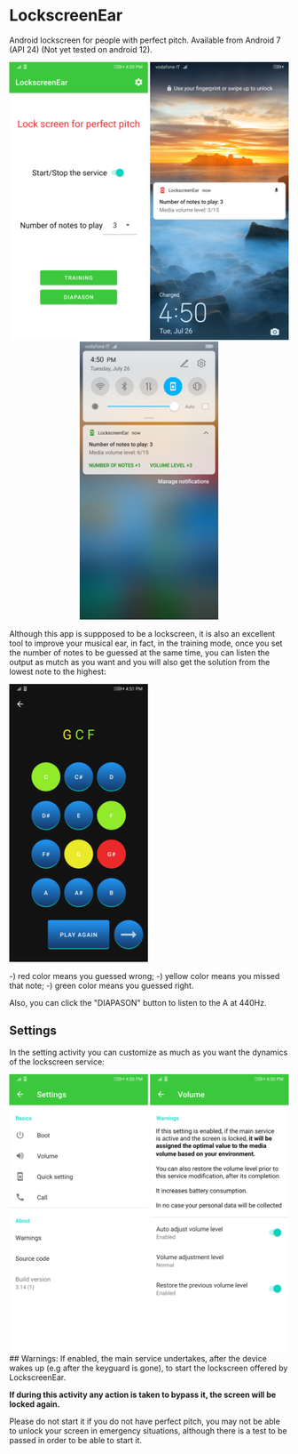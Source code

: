 # LockscreenEar
Android lockscreen for people with perfect pitch. Available from Android 7 (API 24) (Not yet tested on android 12).

<div align="center">
	<img src="https://github.com/EmanueleDeSantis/LockscreenEar/blob/main/img/Screenshot_MainActivity.png" alt="Screenshot_MainActivity" width="250" height="500"/> 
	<img src="https://github.com/EmanueleDeSantis/LockscreenEar/blob/main/img/Screenshot_LockscreenEarService_locked.png" alt="Screenshot_LockscreenEarService_locked" width="250" height="500"/>
	<img src="https://github.com/EmanueleDeSantis/LockscreenEar/blob/main/img/Screenshot_LockscreenEarService_unlocked.png" alt="Screenshot_LockscreenEarService_unlocked" width="250" height="500"/>
</div>

Although this app is suppposed to be a lockscreen, it is also an excellent tool to improve your musical ear,
in fact, in the training mode, once you set the number of notes to be guessed at the same time, you can listen the output as mutch as you want and you will also get the solution from the lowest note to the highest:

<img src="https://github.com/EmanueleDeSantis/LockscreenEar/blob/main/img/Screenshot_EarTrainingFragment.png" alt="Screenshot_EarTrainingFragment" width="250" height="500"/>

-) red color means you guessed wrong;
-) yellow color means you missed that note;
-) green color means you guessed right.

Also, you can click the "DIAPASON" button to listen to the A at 440Hz.

## Settings
In the setting activity you can customize as much as you want the dynamics of the lockscreen service:

<div align="center">
	<img src="https://github.com/EmanueleDeSantis/LockscreenEar/blob/main/img/Screenshot_SettingsActivity.png" alt="Screenshot_SettingsActivity" width="250" height="500"/> 
	<img src="https://github.com/EmanueleDeSantis/LockscreenEar/blob/main/img/Screenshot_VolumeAdapterSettingFragment.png" alt="Screenshot_VolumeAdapterSettingFragment" width="250" height="500"/>
</div>
## Warnings: 
If enabled, the main service undertakes, after the device wakes up (e.g after the keyguard is gone), to start the lockscreen offered by LockscreenEar.

**If during this activity any action is taken to bypass it, the screen will be locked again.**

Please do not start it if you do not have perfect pitch, you may not be able to unlock your screen in emergency situations, although there is a test to be passed in order to be able to start it.
